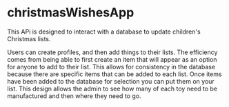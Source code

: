 # christmasWishesApp

This APi is designed to interact with a database to update children's Christmas lists.

Users can create profiles, and then add things to their lists. The efficiency comes from being able to first create an item that will appear as an option for anyone to add to their list. This allows for consistency in the database because there are specific items that can be added to each list.
Once items have been added to the database for selection you can put them on your list. This design allows the admin to see how many of each toy need to be manufactured and then where they need to go.
